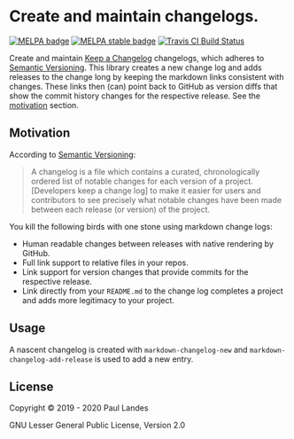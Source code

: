 # Create and maintain changelogs.

[![MELPA badge][melpa-badge]][melpa-link]
[![MELPA stable badge][melpa-stable-badge]][melpa-stable-link]
[![Travis CI Build Status][travis-badge]][travis-link]

Create and maintain [Keep a Changelog] changelogs, which adheres to [Semantic
Versioning].  This library creates a new change log and adds releases to the
change long by keeping the markdown links consistent with changes.  These links
then (can) point back to GitHub as version diffs that show the commit history
changes for the respective release.  See the [motivation](#motivation) section.


## Motivation

According to [Semantic Versioning]:

> A changelog is a file which contains a curated, chronologically ordered list
> of notable changes for each version of a project.  [Developers keep a change
> log] to make it easier for users and contributors to see precisely what
> notable changes have been made between each release (or version) of the
> project.

You kill the following birds with one stone using markdown change logs:
* Human readable changes between releases with native rendering by GitHub.
* Full link support to relative files in your repos.
* Link support for version changes that provide commits for the respective
  release.
* Link directly from your `README.md` to the change log completes a project and
  adds more legitimacy to your project.


## Usage
A nascent changelog is created with `markdown-changelog-new` and
`markdown-changelog-add-release` is used to add a new entry.


## License

Copyright © 2019 - 2020 Paul Landes

GNU Lesser General Public License, Version 2.0


<!-- links -->
[melpa-link]: https://melpa.org/#/markdown-changelog
[melpa-stable-link]: https://stable.melpa.org/#/markdown-changelog
[melpa-badge]: https://melpa.org/packages/markdown-changelog-badge.svg
[melpa-stable-badge]: https://stable.melpa.org/packages/markdown-changelog-badge.svg
[travis-link]: https://travis-ci.org/plandes/markdown-changelog
[travis-badge]: https://travis-ci.org/plandes/markdown-changelog.svg?branch=master

[Keep a Changelog]: http://keepachangelog.com/
[Semantic Versioning]: http://semver.org/
